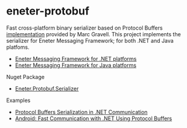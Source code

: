 # eneter-protobuf
Fast cross-platform binary serializer based on Protocol Buffers [implementation](https://github.com/protobuf-net/protobuf-net) provided by Marc Gravell.
This project implements the serializer for Eneter Messaging Framework; for both .NET and Java platfoms.

* [Eneter Messaging Framework for .NET platforms](https://github.com/ng-eneter/eneter-net)
* [Eneter Messaging Framework for Java platforms](https://github.com/ng-eneter/eneter-java)

Nuget Package
* [Eneter.Protobuf.Serializer](https://www.nuget.org/packages/Eneter.Protobuf.Serializer/)


Examples
* [Protocol Buffers Serialization in .NET Communication](http://eneter.blogspot.com/2013/08/protobuf-serializer-for-net.html)
* [Android: Fast Communication with .NET Using Protocol Buffers](https://www.codeproject.com/Articles/640249/Android-Fast-Communication-with-NET-Using-Protocol)
